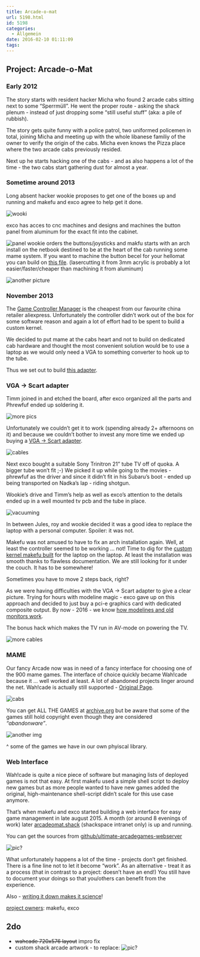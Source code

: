 ```yaml
---
title: Arcade-o-mat
url: 5198.html
id: 5198
categories:
  - Allgemein
date: 2016-02-10 01:11:09
tags:
---
```


<article class="document-article">

## Project: Arcade-o-Mat

### Early 2012

The story starts with resident hacker Micha who found 2 arcade cabs sitting next to some “Sperrmüll”.
He went the proper route - asking the shack plenum - instead of just dropping some “still useful stuff” (aka: a pile of rubbish).

The story gets quite funny with a police patrol, two uniformed policemen in total, joining Micha and meeting up with the whole libanese familiy of the owner to verify the origin of the cabs. Micha even knows the Pizza place where the two arcade cabs previously resided.

Next up he starts hacking one of the cabs - and as also happens a lot of the time - the two cabs start gathering dust for almost a year.

### Sometime around 2013

Long absent hacker wookie proposes to get one of the boxes up and running and makefu and exco agree to help get it done.

![wooki](https://lh3.googleusercontent.com/-RLUyqzLLYXA/VJa8_vA3QaI/AAAAAAAA3vg/5GR-Ka2A3Ak/s640-Ic42/IMG_20130809_000419.jpg)

exco has acces to cnc machines and designs and machines the button panel from aluminum for the exact fit into the cabinet.

![panel](https://lh3.googleusercontent.com/-sW3cL2NdwlY/UiTXdrlqPzI/AAAAAAAA3u4/0-ecdJGW6C4/s640-Ic42/IMG_20130724_205155.jpg)
wookie orders the buttons/joysticks and makfu starts with an arch install on the netbook destined to be at the heart of the cab running some mame system.
If you want to machine the button becel for your hellomat you can build on [this file](https://github.com/shackspace/arcade_cabinet/blob/master/CAD/buttonbezel_shouldhavedoneitlikethis.dxf).
(lasercutting it from 3mm acrylic is probably a lot easier/faster/cheaper than machining it from aluminum)

![another picture](https://lh3.googleusercontent.com/-sdXf1CzvFpM/VJa9NioPpMI/AAAAAAAA3vI/sFHb1tyGFv0/s640-Ic42/IMG_20131117_211756.jpg)

### November 2013

The [Game Controller Manager](http://www.aliexpress.com/item/Arcade-parts-Bundles-kit-With-Joystick-Pushbutton-Microswitch-2-player-USB-to-Jamme-board-to-Build/642498707.html?af=130085010) is the cheapest from our favourite china retailer aliexpress.
Unfortunately the controller didn’t work out of the box for some software reason and again a lot of effort had to be spent to build a custom kernel.

We decided to put mame at the cabs heart and not to build on dedicated cab hardware and thought the most convenient solution would be to use a laptop as we would only need a VGA to something converter to hook up to the tube.

Thus we set out to build [this adapter](http://people.kth.se/~pontusf/vga2scart.html).

### VGA -&gt; Scart adapter

Timm joined in and etched the board, after exco organized all the parts and Phrewfuf ended up soldering it.

![more pics](https://lh3.googleusercontent.com/-sXPOldeO5Rs/VJa86zxVFkI/AAAAAAAAyKg/txCgjtsNTeg/s640-Ic42/IMG_20130714_013325.jpg)

Unfortunately we couldn’t get it to work (spending already 2+ afternoons on it) and because we couldn’t bother to invest any more time we ended up buying a [VGA -&gt; Scart adapter](http://www.amazon.de/Ligawo-WIDESCREEN-Unterst%C3%BCtzung-Skalierung-1920x1080p/dp/B0028ACRNI/tag=krebsco-21).

![cables](https://lh3.googleusercontent.com/-2uWsqH5bzmM/UiTWcAUMAsI/AAAAAAAA3vY/X8ALqhpiflw/s640-Ic42/IMG_20130808_220020.jpg)

Next exco bought a suitable Sony Trinitron 21” tube TV off of quoka. A bigger tube won’t fit ;-)
We picked it up while going to the movies - phrewfuf as the driver and since it didn’t fit in his Subaru’s boot -
ended up being transported on Nadka’s lap - riding shotgun.

Wookie’s drive and Timm’s help as well as exco’s attention to the details ended up in a well mounted tv pcb and the tube in place.

![vacuuming](https://lh3.googleusercontent.com/-_r-P9X-GS2s/VJa9CqAAZtI/AAAAAAAAyKg/tDKyEOlR0wA/s640-Ic42/IMG_20130828_231022%2525282%252529.jpg)

In between Jules, roy and wookie decided it was a good idea to replace the laptop with a personal computer. Spoiler: it was not.

Makefu was not amused to have to fix an arch installation again.
Well, at least the controller seemed to be working ... not!
Time to dig for the [custom kernel makefu built](https://github.com/shackspace/arcade_cabinet/tree/linux_kernel) for the laptop on the laptop. At least the installation was smooth thanks to flawless documentation. We are still looking for it under the couch. It has to be somewhere!

Sometimes you have to move 2 steps back, right?

As we were having difficulties with the VGA -&gt; Scart adapter to give a clear picture.
Trying for hours with modeline magic - exco gave up on this approach and decided to just buy a pci-e graphics card with dedicated composite output.
By now - 2016 - we know [how modelines and old monitors work](https://blog.shackspace.de/wiki/doku.php?id=project:arcade-cabs#modeline_foo).

The bonus hack which makes the TV run in AV-mode on powering the TV.

![more cables](https://lh3.googleusercontent.com/-sPIJR8XAcLg/VJa9KObbj6I/AAAAAAAA3tA/wDpaqjHNngw/s640-Ic42/IMG_20131028_204647.jpg)

### MAME

Our fancy Arcade now was in need of a fancy interface for choosing one of the 900 mame games.
The interface of choice quickly became Wah!cade because it ... well worked at least. A lot of abandoned projects linger around the net. Wah!cade is actually still supported - [Original Page](http://www.anti-particle.com/wahcade.shtml).

![cabs](https://lh3.googleusercontent.com/-7B3VUpod620/Vo8HYbY6L5I/AAAAAAAA3vw/DoaLXzNDCy8/s640-Ic42/IMG_20131117_211756.jpg)

You can get ALL THE GAMES at [archive.org](https://archive.org/details/messmame) but be aware that some of the games still hold copyright even though they are considered _“abandonware”_.

![another img](http://lh3.googleusercontent.com/-aOBYs1ohwHg/VjAC6apSLlI/AAAAAAAAz74/3ReaFB6be-s/s640-Ic42/IMG_20151024_183446.jpg)

^ some of the games we have in our own phyiscal library.

### Web Interface

Wah!cade is quite a nice piece of software but managing lists of deployed games is not that easy. At first makefu used a simple shell script to deploy new games but as more people wanted to have new games added the original, high-maintenance shell-script didn’t scale for this use case anymore.

That’s when makefu and exco started building a web interface for easy game management in late august 2015\. A month (or around 8 evenings of work) later [arcadeomat.shack](http://arcadeomat.shack/) (shackspace intranet only) is up and running.

You can get the sources from [github/ultimate-arcadegames-webserver](https://github.com/makefu/ultimate-arcadegames-webserver)

![pic?](https://lh3.googleusercontent.com/-tppaaGRqg3Q/Vi_2d7p8lkI/AAAAAAAA3tw/MWcFBlwxp7c/s640-Ic42/Screenshot%252520from%2525202015-10-27%25252023-07-34.png)

What unfortunately happens a lot of the time - projects don’t get finished.
There is a fine line not to let it become “work”.
As an alternative - treat it as a process (that in contrast to a project: doesn’t have an end!)
You still have to document your doings so that you/others can benefit from the experience.

Also - [writing it down makes it science](https://blog.shackspace.de/wiki/doku.php?id=project:writing_it_down_makes_it_science)!

[project owners](https://blog.shackspace.de/wiki/doku.php?id=thesaurus#p): makefu, exco

## 2do

*   <del>wahcade 720x576 layout</del> impro fix
*   custom shack arcade artwork - to replace:
![pic?](https://lh3.googleusercontent.com/-b07YSde_K5M/Vrp8ypI2BbI/AAAAAAAA5CU/xBIZRCY95UQ/s640-Ic42/2016-02-09.jpg)
</article>